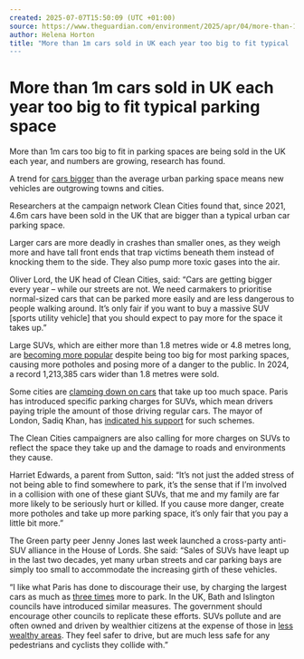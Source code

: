 ```yaml
---
created: 2025-07-07T15:50:09 (UTC +01:00)
source: https://www.theguardian.com/environment/2025/apr/04/more-than-1m-cars-sold-in-uk-each-year-too-big-to-fit-typical-parking-space
author: Helena Horton
title: "More than 1m cars sold in UK each year too big to fit typical
---
```


# More than 1m cars sold in UK each year too big to fit typical parking space

More than 1m cars too big to fit in parking spaces are being sold in the UK each year, and numbers are growing, research has found.

A trend for [cars bigger](https://www.theguardian.com/money/2024/mar/01/uk-tax-polluting-suv-green-thinktank-environment) than the average urban parking space means new vehicles are outgrowing towns and cities.

Researchers at the campaign network Clean Cities found that, since 2021, 4.6m cars have been sold in the UK that are bigger than a typical urban car parking space.

Larger cars are more deadly in crashes than smaller ones, as they weigh more and have tall front ends that trap victims beneath them instead of knocking them to the side. They also pump more toxic gases into the air.

Oliver Lord, the UK head of Clean Cities, said: “Cars are getting bigger every year – while our streets are not. We need carmakers to prioritise normal-sized cars that can be parked more easily and are less dangerous to people walking around. It’s only fair if you want to buy a massive SUV \[sports utility vehicle\] that you should expect to pay more for the space it takes up.”

Large SUVs, which are either more than 1.8 metres wide or 4.8 metres long, are [becoming more popular](https://www.theguardian.com/business/2024/jan/22/cars-growing-wider-europe-report) despite being too big for most parking spaces, causing more potholes and posing more of a danger to the public. In 2024, a record 1,213,385 cars wider than 1.8 metres were sold.

Some cities are [clamping down on cars](https://www.theguardian.com/world/2024/feb/04/parisians-vote-in-favour-of-tripling-parking-costs-for-suvs) that take up too much space. Paris has introduced specific parking charges for SUVs, which mean drivers paying triple the amount of those driving regular cars. The mayor of London, Sadiq Khan, has [indicated his support](https://www.theguardian.com/environment/2024/feb/02/london-could-introduce-suv-parking-charge-sadiq-khan-indicates) for such schemes.

The Clean Cities campaigners are also calling for more charges on SUVs to reflect the space they take up and the damage to roads and environments they cause.

Harriet Edwards, a parent from Sutton, said: “It’s not just the added stress of not being able to find somewhere to park, it’s the sense that if I’m involved in a collision with one of these giant SUVs, that me and my family are far more likely to be seriously hurt or killed. If you cause more danger, create more potholes and take up more parking space, it’s only fair that you pay a little bit more.”

The Green party peer Jenny Jones last week launched a cross-party anti-SUV alliance in the House of Lords. She said: “Sales of SUVs have leapt up in the last two decades, yet many urban streets and car parking bays are simply too small to accommodate the increasing girth of these vehicles.

“I like what Paris has done to discourage their use, by charging the largest cars as much as [three times](https://www.theguardian.com/world/2023/jul/11/paris-charge-suv-drivers-higher-parking-fees-tackle-auto-besity) more to park. In the UK, Bath and Islington councils have introduced similar measures. The government should encourage other councils to replicate these efforts. SUVs pollute and are often owned and driven by wealthier citizens at the expense of those in [less wealthy areas](https://static1.squarespace.com/static/5d30896202a18c0001b49180/t/6525292d9c6017292af1b7ea/1696934218415/Tractor+Attack.pdf). They feel safer to drive, but are much less safe for any pedestrians and cyclists they collide with.”
